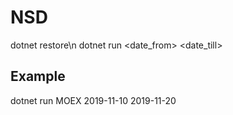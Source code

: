 # NSD
dotnet restore\n
dotnet run <ticker> <date_from> <date_till>
## Example
dotnet run MOEX 2019-11-10 2019-11-20
